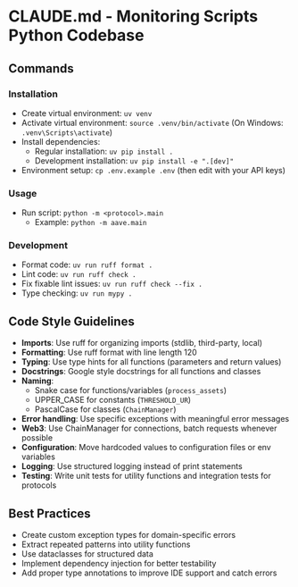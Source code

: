 # CLAUDE.md - Monitoring Scripts Python Codebase

## Commands

### Installation
- Create virtual environment: `uv venv`
- Activate virtual environment: `source .venv/bin/activate` (On Windows: `.venv\Scripts\activate`)
- Install dependencies:
  - Regular installation: `uv pip install .`
  - Development installation: `uv pip install -e ".[dev]"`
- Environment setup: `cp .env.example .env` (then edit with your API keys)

### Usage
- Run script: `python -m <protocol>.main`
  - Example: `python -m aave.main`

### Development
- Format code: `uv run ruff format .`
- Lint code: `uv run ruff check .`
- Fix fixable lint issues: `uv run ruff check --fix .`
- Type checking: `uv run mypy .`

## Code Style Guidelines
- **Imports**: Use ruff for organizing imports (stdlib, third-party, local)
- **Formatting**: Use ruff format with line length 120
- **Typing**: Use type hints for all functions (parameters and return values)
- **Docstrings**: Google style docstrings for all functions and classes
- **Naming**:
  - Snake case for functions/variables (`process_assets`)
  - UPPER_CASE for constants (`THRESHOLD_UR`)
  - PascalCase for classes (`ChainManager`)
- **Error handling**: Use specific exceptions with meaningful error messages
- **Web3**: Use ChainManager for connections, batch requests whenever possible
- **Configuration**: Move hardcoded values to configuration files or env variables
- **Logging**: Use structured logging instead of print statements
- **Testing**: Write unit tests for utility functions and integration tests for protocols

## Best Practices
- Create custom exception types for domain-specific errors
- Extract repeated patterns into utility functions
- Use dataclasses for structured data
- Implement dependency injection for better testability
- Add proper type annotations to improve IDE support and catch errors